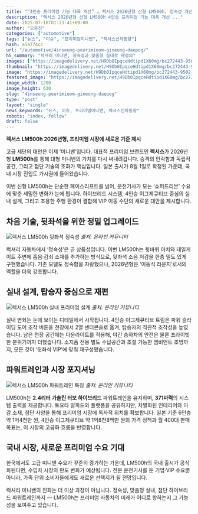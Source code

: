 ```yaml
---
title: "“4인승 프리미엄 기능 대폭 개선” … 렉서스 2026년형 신형 LM500h, 정숙성 개선, 한국 출시는?"
description: "렉서스 2026년형 신형 LM500h 4인승 프리미엄 기능 대폭 개선 ..."
date: 2025-07-18T01:23:41+09:00
author: "오은진"
categories: ["automotive"]
tags: ["뉴스", "이슈", "프리미엄미니밴", "렉서스신차동향"]
hash: a5a774cc
url: "/automotive/4inseung-peurimieom-gineung-daepog/"
h5_summary: "럭셔리 미니밴, 정숙성과 맞춤형 실내로 재정의"
images: ["https://imagedelivery.net/H9Db0IpqceHdtipd1X60mg/bc272443-9502-4ea6-eab6-2c9ee8fdd200/public", "https://imagedelivery.net/H9Db0IpqceHdtipd1X60mg/767934dc-bfef-4e81-373e-871664ff2400/public", "https://imagedelivery.net/H9Db0IpqceHdtipd1X60mg/0677c462-19d9-450d-5eaa-b0ee6047bb00/public", "https://imagedelivery.net/H9Db0IpqceHdtipd1X60mg/5580450d-1086-4665-4beb-c48affacfa00/public"]
thumbnail: "https://imagedelivery.net/H9Db0IpqceHdtipd1X60mg/bc272443-9502-4ea6-eab6-2c9ee8fdd200/public"
image: "https://imagedelivery.net/H9Db0IpqceHdtipd1X60mg/bc272443-9502-4ea6-eab6-2c9ee8fdd200/public"
featured_image: "https://imagedelivery.net/H9Db0IpqceHdtipd1X60mg/bc272443-9502-4ea6-eab6-2c9ee8fdd200/public"
image_width: 1200
image_height: 630
slug: "4inseung-peurimieom-gineung-daepog"
type: "post"
layout: "single"
news_keywords: "뉴스, 이슈, 프리미엄미니밴, 렉서스신차동향"
robots: "index, follow"
draft: false
---
```


**렉서스 LM500h 2026년형, 프리미엄 시장에 새로운 기준 제시**

고급 세단의 대안은 이제 ‘미니밴’입니다. 대표적 프리미엄 브랜드인 **렉서스**가 2026년형 **LM500h**를 통해 대형 미니밴의 가치를 다시 써내려갑니다. 승객의 안락함과 독립적 공간, 그리고 첨단 기술의 조화가 핵심입니다. 일본 출시가 8월 1일로 확정된 가운데, 국내 시장 진입도 가시권에 들어왔습니다.

이번 신형 LM500h는 단순한 페이스리프트를 넘어, 운전기사가 모는 ‘쇼퍼드리븐’ 수요에 맞춘 세밀한 변화가 눈에 띕니다. 하이브리드 시스템, 4인승 이그제큐티브 중심의 실내 설계, 그리고 조용한 주행 환경이 결합해 VIP 이동 수단의 새로운 대안을 제시합니다.

## 차음 기술, 뒷좌석을 위한 정밀 업그레이드

![렉서스 LM500h 뒷좌석 정숙성](https://imagedelivery.net/H9Db0IpqceHdtipd1X60mg/767934dc-bfef-4e81-373e-871664ff2400/public)
*출처: 온라인 커뮤니티*


럭셔리 자동차에서 ‘정숙성’은 곧 상품성입니다. 이번 LM500h는 뒷바퀴 아치와 테일게이트 주변에 흡음·감쇠 소재를 추가하는 방식으로, 뒷좌석 소음 저감을 한층 밀도 있게 구현했습니다. 기존 모델도 정숙함을 자랑했으나, 2026년형은 ‘이동식 라운지’로서의 역할을 더욱 강조합니다. 

## 실내 설계, 탑승자 중심으로 재편

![렉서스 LM500h 실내 프리미엄 설계](https://imagedelivery.net/H9Db0IpqceHdtipd1X60mg/5580450d-1086-4665-4beb-c48affacfa00/public)
*출처: 온라인 커뮤니티*


실내 변화는 눈에 보이는 디테일에서 시작됩니다. 4인승 이그제큐티브 트림은 파워 슬라이딩 도어 조작 버튼을 천장에서 2열 센터콘솔로 옮겨, 탑승자의 직관적 조작성을 높였습니다. 남은 천장 공간에는 다운라이트를 적용해, 야간 승하차의 안전은 물론 프라이빗한 분위기까지 더했습니다. 소지품 전용 별도 수납공간과 조절 가능한 앰비언트 조명까지, 모든 것이 ‘뒷좌석 VIP’에 맞춰 재구성됐습니다.

## 파워트레인과 시장 포지셔닝

![렉서스 LM500h 파워트레인 특징](https://imagedelivery.net/H9Db0IpqceHdtipd1X60mg/0677c462-19d9-450d-5eaa-b0ee6047bb00/public)
*출처: 온라인 커뮤니티*


LM500h는 **2.4리터 가솔린 터보 하이브리드** 파워트레인을 유지하며, **371마력**의 시스템 출력을 제공합니다. 토요타 알파드와 플랫폼을 공유하지만, 차별화된 인테리어와 마감 소재, 첨단 사양을 통해 프리미엄 시장에 독자적 위치를 확보합니다. 일본 기준 6인승 약 1억4천만 원, 4인승 이그제큐티브 약 1억8천8백만 원의 가격 정책과 월 400대 판매 목표는, 이 시장의 고급화 흐름을 반영합니다.

## 국내 시장, 새로운 프리미엄 수요 기대

한국에서도 고급 미니밴 수요가 꾸준히 증가하는 가운데, LM500h의 국내 출시가 공식화된다면, 수입차 시장의 판도 변화가 예상됩니다. 전문 운전기사를 둔 기업·VIP 수요뿐 아니라, 가족 단위 소비자들에게도 새로운 선택지가 될 전망입니다.

럭셔리 미니밴의 진화는 더 이상 과장이 아닙니다. 정숙성, 맞춤형 실내, 첨단 하이브리드 파워트레인까지 — LM500h는 프리미엄 자동차의 미래가 어디로 향하는지 그 가능성을 보여주고 있습니다.
